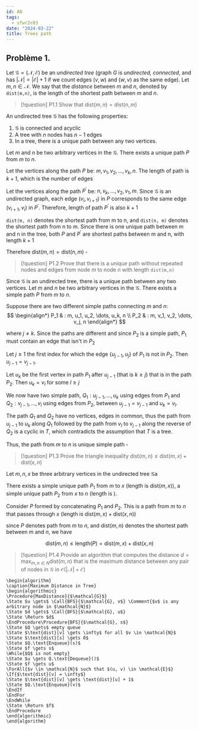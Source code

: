 ```yaml
---
id: A8
tags:
  - sfwr2c03
date: "2024-03-22"
title: Trees path
---
```

<!-- <div style="text-align: right;"> -->
<!--   <span>Aaron Pham - 400232791 - phama10</span> -->
<!-- </div> -->

## Problème 1.

Let $\mathcal{G}  = (\mathcal{N}, \mathcal{E})$ be an _undirected tree_ (graph $G$ is _undirected, connected_, and has $|\mathcal{N}|=|\mathcal{E}| + 1$ if we count edges $(v, w)$ and $(w, v)$ as the same edge). Let $m, n \in \mathcal{N}$. We say that the _distance_ between $m$ and $n$, denoted by `dist(m,n)`, is the length of the shortest path between $m$ and $n$.

> [!question] P1.1
> Show that $\text{dist}(m, n) = \text{dist}(n, m)$

An undirected tree $\mathcal{G}$ has the following properties:

1. $\mathcal{G}$ is connected and acyclic
2. A tree with $n$ nodes has $n-1$ edges
3. In a tree, there is a unique path between any two vertices.

Let $m$ and $n$ be two arbitrary vertices in the $\mathcal{G}$. There exists a unique path $P$ from $m$ to $n$.

Let the vertices along the path $P$ be: $m, v_{1}, v_{2}, \dots, v_k, n$. The length of path is $k+1$, which is the number of edges

Let the vertices along the path $P^{'}$ be: $n, v_k, \dots, v_2, v_1, m$. Since $\mathcal{G}$ is an undirected graph, each edge $(v_i, v_{i+1})$ in $P$ corresponds to the same edge $(v_{i+1}, v_i)$ in $P^{'}$. Therefore, length of path $P^{'}$ is also $k+1$

`dist(m, n)` denotes the shortest path from m to n, and `dist(n, m)` denotes the shortest path from n to m. Since there is one unique path between m and n in the tree, both $P$ and $P^{'}$ are shortest paths between m and n, with length $k+1$

Therefore $\text{dist}(m, n) = \text{dist}(n, m)$ $\square$

> [!question] P1.2
> Prove that there is a _unique_ path without repeated nodes and edges from node $m$ to node $n$ with length `dist(m,n)`

Since $\mathcal{G}$ is an undirected tree, there is a unique path between any two vertices. Let $m$ and $n$ be two arbitrary vertices in the $\mathcal{G}$. There exists a simple path $P$ from $m$ to $n$.

Suppose there are two different simple paths connecting $m$ and $n$:
$$
\begin{align*}
P_1 & : m, u_1, u_2, \dots, u_k, n \\
P_2 & : m, v_1, v_2, \dots, v_j, n
\end{align*}
$$

where $j \neq k$. Since the paths are different and since $P_2$ is a simple path, $P_1$ must contain an edge that isn't in $P_2$

Let $j \ge 1$ the first index for which the edge $\{ u_{j-1}, u_j \}$ of $P_1$ is not in $P_2$. Then $u_{j-1} = v_{j-1}$.

Let $u_k$ be the first vertex in path $P_1$ after $u_{j-1}$ (that is $k \geq j$) that is in the path $P_2$. Then $u_k = v_l$ for some $l \geq j$

We now have two simple path, $Q_1: u_{j-1}, \dots, u_k$ using edges from $P_1$ and $Q_2 : v_{j-1}, \dots, v_l$ using edges from $P_2$, between $u_{j-1} = v_{j-1}$ and $u_k = v_l$.

The path $Q_1$ and $Q_2$ have no vertices, edges in common, thus the path from $u_{j-1}$ to $u_k$ along $Q_1$ followed by the path from $v_l$ to $v_{j-1}$ along the reverse of $Q_2$ is a cyclic in $T$, which contradicts the assumption that $T$ is a tree.

Thus, the path from $m$ to $n$ is unique simple path $\square$

> [!question] P1.3
> Prove the triangle inequality $\text{dist}(m, n) \leq \text{dist}(m, x) + \text{dist}(x, n)$

Let $m,n,x$ be three arbitrary vertices in the undirected tree $\mathcal{G}$a

There exists a simple unique path $P_1$ from $m$ to $x$ (length is $\text{dist}(m,x)$), a simple unique path $P_2$ from $x$ to $n$ (length is ).

Consider $P$ formed by concatenating $P_1$ and $P_2$. This is a path from $m$ to $n$ that passes through $x$ (length is $\text{dist}(m,x)+\text{dist}(x,n)$)

since $P$ denotes path from $m$ to $n$, and $\text{dist}(m,n)$ denotes the shortest path between $m$ and $n$, we have

$$
\text{dist}(m,n) \leq \text{length}(P) = \text{dist}(m,x) + \text{dist}(x,n)
$$

> [!question] P1.4
> Provide an algorithm that computes the distance $d=\text{max}_{m,n \in N} \text{dist}(m,n)$ that is the maximum distance between any pair of nodes in $\mathcal{G}$ in $\mathcal{O}(|\mathcal{N}| + \mathcal{E})$

```pseudo
\begin{algorithm}
\caption{Maximum Distance in Tree}
\begin{algorithmic}
\Procedure{MaxDistance}{$\mathcal{G}$}
\State $u \gets$ \Call{BFS}{$\mathcal{G}, v$} \Comment{$v$ is any arbitrary node in $\mathcal{N}$}
\State $d \gets$ \Call{BFS}{$\mathcal{G}, u$}
\State \Return $d$
\EndProcedure\Procedure{BFS}{$\mathcal{G}, s$}
\State $Q \gets$ empty queue
\State $\text{dist}[v] \gets \infty$ for all $v \in \mathcal{N}$
\State $\text{dist}[s] \gets 0$
\State $Q.\text{Enqueue}(s)$
\State $f \gets s$
\While{$Q$ is not empty}
\State $u \gets Q.\text{Dequeue}()$
\State $f \gets u$
\ForAll{$v \in \mathcal{N}$ such that $(u, v) \in \mathcal{E}$}
\If{$\text{dist}[v] = \infty$}
\State $\text{dist}[v] \gets \text{dist}[u] + 1$
\State $Q.\text{Enqueue}(v)$
\EndIf
\EndFor
\EndWhile
\State \Return $f$
\EndProcedure
\end{algorithmic}
\end{algorithm}
```
